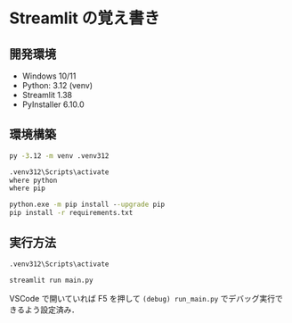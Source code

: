 # Streamlit の覚え書き

## 開発環境

- Windows 10/11
- Python: 3.12 (venv)
- Streamlit 1.38
- PyInstaller 6.10.0

## 環境構築

```cmd
py -3.12 -m venv .venv312

.venv312\Scripts\activate
where python
where pip

python.exe -m pip install --upgrade pip
pip install -r requirements.txt
```

## 実行方法

```cmd
.venv312\Scripts\activate

streamlit run main.py
```

VSCode で開いていれば F5 を押して `(debug) run_main.py` でデバッグ実行できるよう設定済み．
